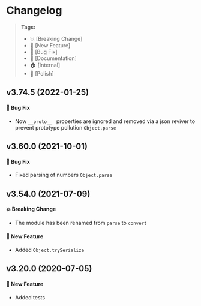 Changelog
=========

> **Tags:**
> - :boom:       [Breaking Change]
> - :rocket:     [New Feature]
> - :bug:        [Bug Fix]
> - :memo:       [Documentation]
> - :house:      [Internal]
> - :nail_care:  [Polish]

## v3.74.5 (2022-01-25)

#### :bug: Bug Fix

* Now `__proto__ ` properties are ignored and removed via a json reviver to prevent prototype pollution `Object.parse`

## v3.60.0 (2021-10-01)

#### :bug: Bug Fix

* Fixed parsing of numbers `Object.parse`

## v3.54.0 (2021-07-09)

#### :boom: Breaking Change

* The module has been renamed from `parse` to `convert`

#### :rocket: New Feature

* Added `Object.trySerialize`

## v3.20.0 (2020-07-05)

#### :rocket: New Feature

* Added tests
